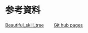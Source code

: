 # 参考資料

[Beautiful_skill_tree](https://github.com/andrico1234/beautiful-skill-tree)　　
[Git hub pages](https://koyochan.github.io/Hi5/)
